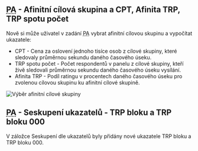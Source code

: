 ﻿---
categories: [fenix]
layout: fenix
---

## <abbr title="Postanalýza">PA</abbr> - Afinitní cílová skupina a CPT, Afinita TRP, TRP spotu počet 
Nově si může uživatel v zadání <abbr title="Postanalýza">PA</abbr> vybrat afinitní cílovou skupinu a vypočítat ukazatele:
<ul>
<li>CPT - Cena za oslovení jednoho tisíce osob z cílové skupiny, které sledovaly průměrnou sekundu daného časového úseku. </li>
<li>TRP spotu počet - Počet respondentů v panelu z cílové skupiny, kteří živě sledovali průměrnou sekundu daného časového úseku vysílání.</li>
<li>Afinita TRP - Podíl ratingu v procentech daného časového úseku pro zvolenou cílovou skupinu ku afinitní cílové skupině.</li>
</ul>

![Výběr afinitní cílové skupiny]({{site.url}}/data/PA_afinitni_cilova.png "Výběr afinitní cílové skupiny")

## <abbr title="Postanalýza">PA</abbr> - Seskupení ukazatelů - TRP bloku a TRP bloku 000 
V záložce Seskupení dle ukazatelů byly přidány nové ukazatele TRP bloku a TRP bloku 000.


